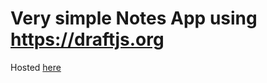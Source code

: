 # Very simple Notes App using https://draftjs.org

Hosted [here](https://verysimplenotes.adityanaik.now.sh/)